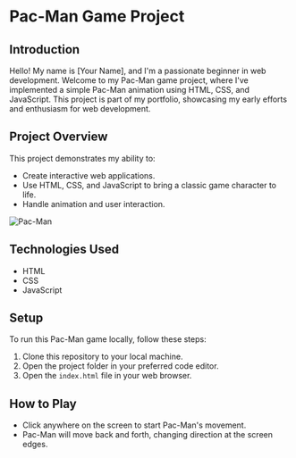 # Pac-Man Game Project

## Introduction

Hello! My name is [Your Name], and I'm a passionate beginner in web development. Welcome to my Pac-Man game project, where I've implemented a simple Pac-Man animation using HTML, CSS, and JavaScript. This project is part of my portfolio, showcasing my early efforts and enthusiasm for web development.

## Project Overview

This project demonstrates my ability to:

- Create interactive web applications.
- Use HTML, CSS, and JavaScript to bring a classic game character to life.
- Handle animation and user interaction.

![Pac-Man](./images/PacMan1.png)

## Technologies Used

- HTML
- CSS
- JavaScript

## Setup

To run this Pac-Man game locally, follow these steps:

1. Clone this repository to your local machine.
2. Open the project folder in your preferred code editor.
3. Open the `index.html` file in your web browser.

## How to Play

- Click anywhere on the screen to start Pac-Man's movement.
- Pac-Man will move back and forth, changing direction at the screen edges.
